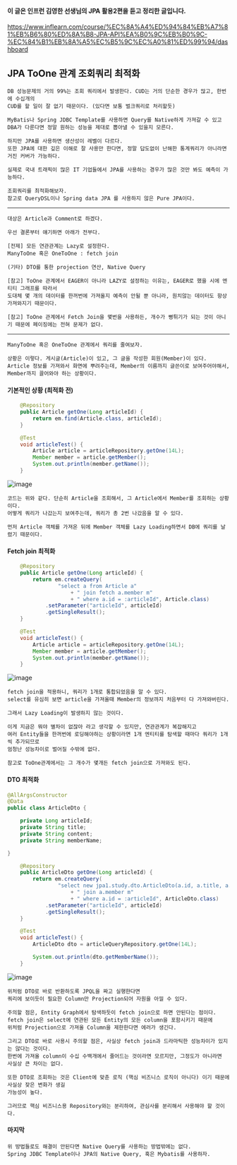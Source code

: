 #### 이 글은 인프런 김영한 선생님의 JPA 활용2편을 듣고 정리한 글입니다.

https://www.inflearn.com/course/%EC%8A%A4%ED%94%84%EB%A7%81%EB%B6%80%ED%8A%B8-JPA-API%EA%B0%9C%EB%B0%9C-%EC%84%B1%EB%8A%A5%EC%B5%9C%EC%A0%81%ED%99%94/dashboard

## JPA ToOne 관계 조회쿼리 최적화 

    DB 성능문제의 거의 99%는 조회 쿼리에서 발생한다. CUD는 거의 단순한 경우가 많고, 한번에 수십개의
    CUD를 할 일이 잘 없기 때문이다. (있다면 보통 벌크쿼리로 처리할듯)

    MyBatis나 Spring JDBC Template를 사용하면 Query를 Native하게 가져갈 수 있고
    DBA가 다룬다면 정말 원하는 성능을 제대로 뽑아낼 수 있을지 모른다.
    
    하지만 JPA를 사용하면 생산성이 레벨이 다르다.
    또한 JPA에 대한 깊은 이해로 잘 사용만 한다면, 정말 답도없이 난해한 통계쿼리가 아니라면 거진 커버가 가능하다.

    실제로 국내 트래픽이 많은 IT 기업들에서 JPA를 사용하는 경우가 많은 것만 봐도 예측이 가능하다.

    조회쿼리를 최적화해보자.
    참고로 QueryDSL이나 Spring data JPA 를 사용하지 않은 Pure JPA이다.

---

    대상은 Article과 Comment로 하겠다.

    우선 결론부터 얘기하면 아래가 전부다.

    [전제] 모든 연관관계는 Lazy로 설정한다.
    ManyToOne 혹은 OneToOne : fetch join

    (기타) DTO를 통한 projection 연산, Native Query

    [참고] ToOne 관계에서 EAGER이 아니라 LAZY로 설정하는 이유는, EAGER로 했을 시에 엔티티 그래프를 따라서
    도대체 몇 개의 데이터를 한꺼번에 가져올지 예측이 안될 뿐 아니라, 원치않는 데이터도 항상 가져와지기 때문이다.

    [참고] ToOne 관계에서 Fetch Join을 몇번을 사용하든, 개수가 뻥튀기가 되는 것이 아니기 때문에 페이징에는 전혀 문제가 없다.

---

    ManyToOne 혹은 OneToOne 관계에서 쿼리를 줄여보자.

    상황은 이렇다. 게시글(Article)이 있고, 그 글을 작성한 회원(Member)이 있다.
    Article 정보를 가져와서 화면에 뿌려주는데, Member의 이름까지 글쓴이로 보여주어야해서, Member까지 끌어와야 하는 상황이다.

#### 기본적인 상황 (최적화 전)

```java
    @Repository
    public Article getOne(Long articleId) {
        return em.find(Article.class, articleId);
    }

    @Test
    void articleTest() {
        Article article = articleRepository.getOne(14L);
        Member member = article.getMember();
        System.out.println(member.getName());
    }
```

![image](https://user-images.githubusercontent.com/19279163/132690325-1d811512-cacb-4c4a-b822-57816893b5c1.png)

    코드는 위와 같다. 단순히 Article을 조회해서, 그 Article에서 Member를 조회하는 상황이다.
    어떻게 쿼리가 나갔는지 보여주는데, 쿼리가 총 2번 나갔음을 알 수 있다.

    먼저 Article 객체를 가져온 뒤에 Member 객체를 Lazy Loading하면서 DB에 쿼리를 날렸기 때문이다.
    
#### Fetch join 최적화

```java
    @Repository
    public Article getOne(Long articleId) {
        return em.createQuery(
                "select a from Article a"
                    + " join fetch a.member m"
                    + " where a.id = :articleId", Article.class)
            .setParameter("articleId", articleId)
            .getSingleResult();
    }

    @Test
    void articleTest() {
        Article article = articleRepository.getOne(14L);
        Member member = article.getMember();
        System.out.println(member.getName());
    }
```

![image](https://user-images.githubusercontent.com/19279163/132692708-f201d485-3c10-4754-b453-b52e663ffe8e.png)

    fetch join을 적용하니, 쿼리가 1개로 통합되었음을 알 수 있다.
    select를 유심히 보면 article을 가져올때 Member의 정보까지 처음부터 다 가져와버린다.

    그래서 Lazy Loading이 발생하지 않는 것이다.

    이게 지금은 뭐야 별차이 없잖아 라고 생각할 수 있지만, 연관관계가 복잡해지고
    여러 Entity들을 한꺼번에 로딩해야하는 상황이라면 1개 엔티티를 탐색할 때마다 쿼리가 1개씩 추가되므로
    엄청난 성능차이로 벌어질 수밖에 없다.

    참고로 ToOne관계에서는 그 개수가 몇개든 fetch join으로 가져와도 된다.


#### DTO 최적화

```java
@AllArgsConstructor
@Data
public class ArticleDto {

    private Long articleId;
    private String title;
    private String content;
    private String memberName;

}

    @Repository
    public ArticleDto getOne(Long articleId) {
        return em.createQuery(
                "select new jpa1.study.dto.ArticleDto(a.id, a.title, a.content, m.name) from Article a"
                    + " join a.member m"
                    + " where a.id = :articleId", ArticleDto.class)
            .setParameter("articleId", articleId)
            .getSingleResult();
    }

    @Test
    void articleTest() {
        ArticleDto dto = articleQueryRepository.getOne(14L);

        System.out.println(dto.getMemberName());
    }
```

![image](https://user-images.githubusercontent.com/19279163/132694216-c19c3080-c6ac-4ae1-9a37-a909f04c5cc5.png)

    위처럼 DTO로 바로 반환하도록 JPQL을 짜고 실행한다면
    쿼리에 보이듯이 필요한 Column만 Projection되어 자원을 아낄 수 있다.

    주의할 점은, Entity Graph에서 탐색하듯이 fetch join으로 하면 안된다는 점이다.
    fetch join은 select에 연관된 모든 Entity의 모든 column을 포함시키기 때문에 
    위처럼 Projection으로 가져올 Column을 제한한다면 에러가 생긴다.

    그리고 DTO로 바로 사용시 주의할 점은, 사실상 fetch join과 드라마틱한 성능차이가 있지는 않다는 것이다.
    한번에 가져올 column이 수십 수백개에서 줄어드는 것이라면 모르지만, 그정도가 아니라면 사실상 큰 차이는 없다.

    또한 DTO로 조회하는 것은 Client에 맞춘 로직 (핵심 비즈니스 로직이 아니다) 이기 때문에 사실상 잦은 변화가 생길
    가능성이 높다.

    그러므로 핵심 비즈니스용 Repository와는 분리하여, 관심사를 분리해서 사용해야 할 것이다.


#### 마지막

    위 방법들로도 해결이 안된다면 Native Query를 사용하는 방법밖에는 없다.
    Spring JDBC Template이나 JPA의 Native Query, 혹은 Mybatis를 사용하자.